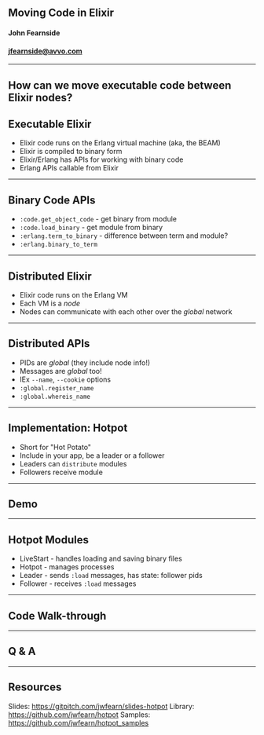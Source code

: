 ## Moving Code in Elixir

#### John Fearnside
#### jfearnside@avvo.com
---
How can we move executable code between Elixir nodes?
---
## Executable Elixir
- Elixir code runs on the Erlang virtual machine (aka, the BEAM)
- Elixir is compiled to binary form
- Elixir/Erlang has APIs for working with binary code
- Erlang APIs callable from Elixir
---
## Binary Code APIs
- `:code.get_object_code` - get binary from module
- `:code.load_binary` - get module from binary
- `:erlang.term_to_binary` - difference between term and module?
- `:erlang.binary_to_term`
---
## Distributed Elixir
- Elixir code runs on the Erlang VM
- Each VM is a _node_
- Nodes can communicate with each other over the _global_ network
---
## Distributed APIs
- PIDs are _global_ (they include node info!)
- Messages are _global_ too!
- IEx `--name`, `--cookie` options
- `:global.register_name`
- `:global.whereis_name`
---
## Implementation: Hotpot
- Short for "Hot Potato"
- Include in your app, be a leader or a follower
- Leaders can `distribute` modules
- Followers receive module
---
## Demo
---
## Hotpot Modules
- LiveStart - handles loading and saving binary files
- Hotpot - manages processes
- Leader - sends `:load` messages, has state: follower pids
- Follower - receives `:load` messages
---
## Code Walk-through
---
## Q & A
---
## Resources
Slides: https://gitpitch.com/jwfearn/slides-hotpot
Library: https://github.com/jwfearn/hotpot
Samples: https://github.com/jwfearn/hotpot_samples

<!--
# TODO

```bash
myip () { ipconfig getifaddr en0; }
iex --name leader@$(myip) --cookie cookie -S mix
```



``` Node.connect :"worker@10.3.17.24"```

get the remote pid:
```
john_pid = :global.whereis_name(:johnny)
```

create the anonymous function that will load the code
```
fun = fn(mod, path, bin) -> :code.load_binary(mod, path, bin) end
```

get the object code of the module
```{mod, bin, path} = :code.get_object_code(Foo)```

Send a message to the pid to fun the anonymous function
```send(john_pid, {:r, fun, [mod, path, bin]})```

I bet we could do the same thing with an rpc call

```
iex --name master@10.3.17.68 --cookie abc123 -S mix
```
 
```
:global.register_name(:skyler, self())
```

```
receive do {:r, fun, args} -> apply(fun, args) end
```

http://erlang.org/documentation/doc-5.5.1/lib/kernel-2.11.1/doc/html/erl_prim_loader.html



Process APIs:
=================
Kernel.{spawn, spawn_link, spawn_monitor, self, send}
Process.*
Registry.*
-->
